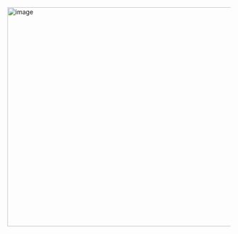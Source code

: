 <img width="980" height="496" alt="image" src="https://github.com/user-attachments/assets/84ee0f99-c8cb-425a-8b47-4379fc8879e0" />

